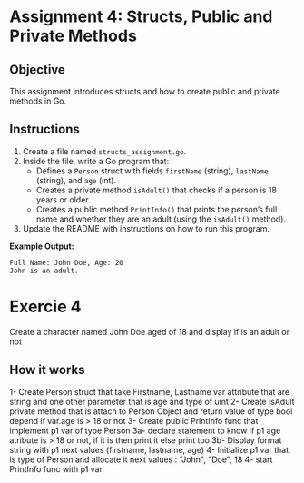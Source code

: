 # Assignment 4: Structs, Public and Private Methods

## Objective

This assignment introduces structs and how to create public and private methods in Go.

## Instructions

1. Create a file named `structs_assignment.go`.
2. Inside the file, write a Go program that:
   - Defines a `Person` struct with fields `firstName` (string), `lastName` (string), and `age` (int).
   - Creates a private method `isAdult()` that checks if a person is 18 years or older.
   - Creates a public method `PrintInfo()` that prints the person’s full name and whether they are an adult (using the `isAdult()` method).
3. Update the README with instructions on how to run this program.

**Example Output:**

```
Full Name: John Doe, Age: 20
John is an adult.
```

# Exercie 4

Create a character named John Doe aged of 18 and display if is an adult or not

## How it works

1- Create Person struct that take Firstname, Lastname var attribute that are string and one other parameter that is age and type of uint
2- Create isAdult private method that is attach to Person Object and return value of type bool depend if var.age is > 18 or not
3- Create public PrintInfo func that implement p1 var of type Person
3a- declare statement to know if p1 age atribute is > 18 or not, if it is then print it else print too
3b- Display format string with p1 next values (firstname, lastname, age)
4- Initialize p1 var that is type of Person and allocate it next values : "John", "Doe", 18
4- start PrintInfo func with p1 var
